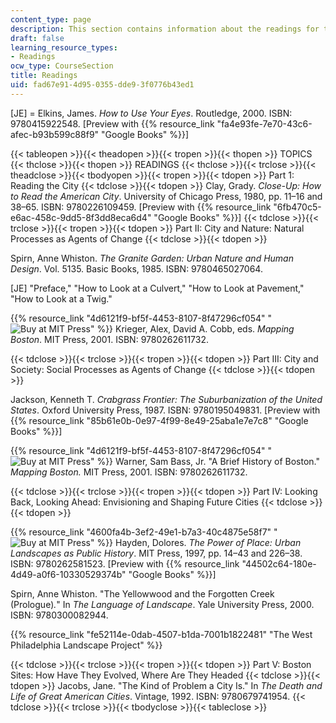 ```yaml
---
content_type: page
description: This section contains information about the readings for the semester.
draft: false
learning_resource_types:
- Readings
ocw_type: CourseSection
title: Readings
uid: fad67e91-4d95-0355-dde9-3f0776b43ed1
---
```

\[JE\] = Elkins, James. *How to Use Your Eyes*. Routledge, 2000. ISBN: 9780415922548. \[Preview with {{% resource_link "fa4e93fe-7e70-43c6-afec-b93b599c88f9" "Google Books" %}}\]

{{< tableopen >}}{{< theadopen >}}{{< tropen >}}{{< thopen >}}
TOPICS
{{< thclose >}}{{< thopen >}}
READINGS
{{< thclose >}}{{< trclose >}}{{< theadclose >}}{{< tbodyopen >}}{{< tropen >}}{{< tdopen >}}
Part 1: Reading the City
{{< tdclose >}}{{< tdopen >}}
Clay, Grady. *Close-Up: How to Read the American City*. University of Chicago Press, 1980, pp. 11–16 and 38–65. ISBN: 9780226109459. \[Preview with {{% resource_link "6fb470c5-e6ac-458c-9dd5-8f3dd8eca6d4" "Google Books" %}}\]
{{< tdclose >}}{{< trclose >}}{{< tropen >}}{{< tdopen >}}
Part II: City and Nature: Natural Processes as Agents of Change
{{< tdclose >}}{{< tdopen >}}

Spirn, Anne Whiston. *The Granite Garden: Urban Nature and Human Design*. Vol. 5135. Basic Books, 1985. ISBN: 9780465027064.

\[JE\] "Preface," "How to Look at a Culvert," "How to Look at Pavement," "How to Look at a Twig."

{{% resource_link "4d6121f9-bf5f-4453-8107-8f47296cf054" "![Buy at MIT Press](/images/mp_logo.gif)" %}} Krieger, Alex, David A. Cobb, eds. *Mapping Boston*. MIT Press, 2001. ISBN: 9780262611732.

{{< tdclose >}}{{< trclose >}}{{< tropen >}}{{< tdopen >}}
Part III: City and Society: Social Processes as Agents of Change
{{< tdclose >}}{{< tdopen >}}

Jackson, Kenneth T. *Crabgrass Frontier: The Suburbanization of the United States*. Oxford University Press, 1987. ISBN: 9780195049831. \[Preview with {{% resource_link "85b61e0b-0e97-4f99-8e49-25aba1e7e7c8" "Google Books" %}}\]

{{% resource_link "4d6121f9-bf5f-4453-8107-8f47296cf054" "![Buy at MIT Press](/images/mp_logo.gif)" %}} Warner, Sam Bass, Jr. "A Brief History of Boston." *Mapping Boston.* MIT Press, 2001. ISBN: 9780262611732.

{{< tdclose >}}{{< trclose >}}{{< tropen >}}{{< tdopen >}}
Part IV: Looking Back, Looking Ahead: Envisioning and Shaping Future Cities
{{< tdclose >}}{{< tdopen >}}

{{% resource_link "4600fa4b-3ef2-49e1-b7a3-40c4875e58f7" "![Buy at MIT Press](/images/mp_logo.gif)" %}} Hayden, Dolores. *The Power of Place: Urban Landscapes as Public History*. MIT Press, 1997, pp. 14–43 and 226–38. ISBN: 9780262581523. \[Preview with {{% resource_link "44502c64-180e-4d49-a0f6-10330529374b" "Google Books" %}}\]

Spirn, Anne Whiston. "The Yellowwood and the Forgotten Creek (Prologue)*.*" In *The Language of Landscape*. Yale University Press, 2000. ISBN: 9780300082944.

{{% resource_link "fe52114e-0dab-4507-b1da-7001b1822481" "The West Philadelphia Landscape Project" %}}

{{< tdclose >}}{{< trclose >}}{{< tropen >}}{{< tdopen >}}
Part V: Boston Sites: How Have They Evolved, Where Are They Headed
{{< tdclose >}}{{< tdopen >}}
Jacobs, Jane. "The Kind of Problem a City Is." In *The Death and Life of Great American Cities*. Vintage, 1992. ISBN: 9780679741954.
{{< tdclose >}}{{< trclose >}}{{< tbodyclose >}}{{< tableclose >}}